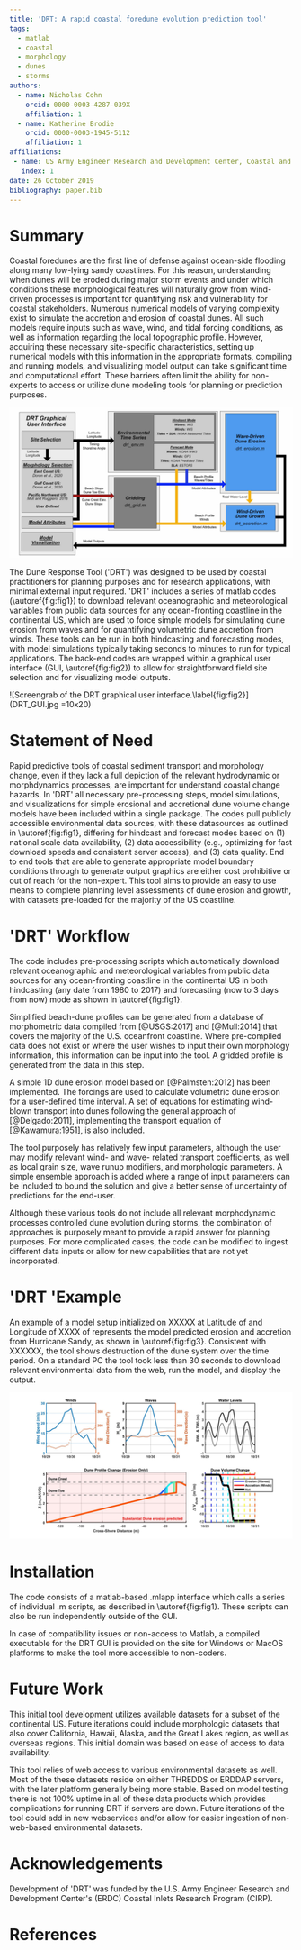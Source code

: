 ```yaml
---
title: 'DRT: A rapid coastal foredune evolution prediction tool'
tags:
  - matlab
  - coastal
  - morphology
  - dunes
  - storms
authors:
  - name: Nicholas Cohn
    orcid: 0000-0003-4287-039X
    affiliation: 1
  - name: Katherine Brodie
    orcid: 0000-0003-1945-5112
    affiliation: 1
affiliations:
 - name: US Army Engineer Research and Development Center, Coastal and Hydraulics Laboratory - Field Research Facility, Duck, NC
   index: 1
date: 26 October 2019
bibliography: paper.bib
---
```


# Summary

Coastal foredunes are the first line of defense against ocean-side flooding along many low-lying sandy coastlines. For this reason,
understanding when dunes will be eroded during major storm events and under which conditions these morphological
features will naturally grow from wind-driven processes is important for quantifying risk and vulnerability for coastal stakeholders. Numerous numerical models of varying complexity exist to simulate the accretion and erosion of coastal dunes. All such models require inputs such as wave, wind, and tidal forcing conditions, as well as information regarding the local topographic profile. However, acquiring these necessary site-specific characteristics, setting up numerical models with this information in the appropriate formats,
compiling and running models, and visualizing model output can take significant time and computational effort. These
barriers often limit the ability for non-experts to access or utilize dune modeling tools for planning or prediction purposes.

![DRT code workflow showing connections between the graphical user interface, functions to download and process environmental data, gridding functions, model simulations, and visualization.\label{fig:fig1}](DRT_Workflow.jpg)

The Dune Response Tool ('DRT') was designed to be used by coastal practitioners for planning purposes and
for research applications, with minimal external input required. 'DRT' includes a series of matlab codes (\autoref{fig:fig1}) to download
relevant oceanographic and meteorological variables from public data sources for any ocean-fronting coastline in the continental US, which are used to force simple models for simulating dune erosion from
waves and for quantifying volumetric dune accretion from winds. These tools can be run in both hindcasting and forecasting modes, with
model simulations typically taking seconds to minutes to run for typical applications. The back-end codes are wrapped within
a graphical user interface (GUI, \autoref{fig:fig2}) to allow for straightforward field site selection and for visualizing model outputs.

![Screengrab of the DRT graphical user interface.\label{fig:fig2}](DRT_GUI.jpg =10x20)

# Statement of Need
Rapid predictive tools of coastal sediment transport and morphology change, even if they lack a full depiction of the relevant
hydrodynamic or morphdynamics processes, are important for understand coastal change hazards. In 'DRT' all
necessary pre-processing steps, model simulations, and visualizations for simple erosional and accretional dune volume change models have been included within a single package.
The codes pull publicly accessible environmental data sources, with these datasources as outlined in \autoref{fig:fig1}, differing for hindcast
and forecast modes based on (1) national scale data availability, (2) data accessibility (e.g., optimizing for fast download speeds and consistent server access),
and (3) data quality. End to end tools that are able to generate appropriate model boundary conditions through to generate output graphics are either cost prohibitive or out of
reach for the non-expert. This tool aims to provide an easy to use means to complete planning level assessments of dune erosion and growth, with datasets pre-loaded for the majority of the US coastline.


# 'DRT' Workflow
The code includes pre-processing scripts which automatically download relevant oceanographic and meteorological variables from public data sources for
any ocean-fronting coastline in the continental US in both hindcasting (any date from 1980 to 2017) and
forecasting (now to 3 days from now) mode as shown in \autoref{fig:fig1}.

Simplified beach-dune profiles can be generated from a database of morphometric data compiled from [@USGS:2017] and [@Mull:2014] that covers the majority of the U.S. oceanfront coastline. Where pre-compiled data does not exist or where the user wishes to input their own morphology information, this information can be input into the tool. A gridded profile is generated from the data in this step.

A simple 1D dune erosion model based on [@Palmsten:2012] has been implemented. The forcings are used to calculate volumetric dune erosion for a user-defined time interval. A set of equations for estimating wind-blown transport into dunes following the general approach of [@Delgado:2011], implementing the transport equation of [@Kawamura:1951], is also included.

The tool purposely has relatively few input parameters, although the user may modify relevant wind- and wave- related transport coefficients, as well as local grain size, wave runup modifiers, and morphologic parameters. A simple ensemble approach is added where a range of input parameters can be included to bound the solution and give a better sense of uncertainty of predictions for the end-user.

Although these various tools do not include all relevant morphodynamic processes controlled dune evolution during storms, the combination of approaches is purposely meant to provide a rapid answer for planning purposes. For more complicated cases, the code can be modified to ingest different data inputs or allow for new capabilities that are not yet incorporated.


# 'DRT 'Example
An example of a model setup initialized on XXXXX at Latitude of and Longitude of XXXX of represents the model predicted erosion and accretion from Hurricane Sandy, as shown in \autoref{fig:fig3}. Consistent with XXXXXX, the tool shows destruction of the dune system over the time period. On a standard PC the tool took less than 30 seconds to download relevant environmental data from the web, run the model, and display the output.

![Example model hindcast model output for Hurricane Sandy for a site in New Jersey, USA.\label{fig:fig3}](DRT_Example.jpg)

# Installation
The code consists of a matlab-based .mlapp interface which calls a series of individual .m scripts, as described in \autoref{fig:fig1}. These scripts can also be run independently outside of the GUI.

In case of compatibility issues or non-access to Matlab, a compiled executable for the DRT GUI is provided on the site for Windows or MacOS platforms to make the tool more accessible to non-coders.


# Future Work
This initial tool development utilizes available datasets for a subset of the continental US. Future iterations could include morphologic datasets that also cover California, Hawaii, Alaska, and the Great Lakes region, as well as overseas regions. This initial domain was based on ease of access to data availability.

This tool relies of web access to various environmental datasets as well. Most of the these datasets reside on either THREDDS or ERDDAP servers, with the later platform generally being more stable. Based on model testing there is not 100% uptime in all of these data products which provides complications for running DRT if servers are down. Future iterations of the tool could add in new webservices and/or allow for easier ingestion of non-web-based environmental datasets.

# Acknowledgements
Development of 'DRT' was funded by the U.S. Army Engineer Research and Development Center's (ERDC) Coastal Inlets Research Program (CIRP).


# References
